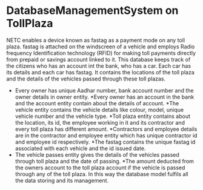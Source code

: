 # DatabaseManagementSystem on TollPlaza

NETC enables a device known as fastag as a payment mode on any toll plaza. fastag is attached on the windscreen of a vehicle and employs Radio frequency Identification technology (RFID) for making toll payments directly from prepaid or savings account linked to it.
This database keeps track of the citizens who has an account int the bank, who has a car. Each car has its details and each car has fastag. It contains the locations of the toll plaza and the details of the vehicles passed through these toll plazas.
* Every owner has unique Aadhar number, bank account number and the owner details in owner entity.
*Every owner has an account in the bank and the account entity contain about the details of account.
*The vehicle entity contains the vehicle details like colour, model, unique vehicle number and the vehicle type.
*Toll plaza entity contains about the location, its id, the employee working in it and its contractor and every toll plaza has different amount.
*Contractors and employee details are in the contractor and employee entity which has unique contractor id and employee id respectively.
*The fastag contains the unique fastag id associated with each vehicle and the id issued date.
* The vehicle passes entity gives the details of the vehicles passed through toll plaza and the date of passing.
*The amount deducted from the owners account to the toll plaza account if the vehicle is passed
through any of the toll plaza.
In this way the database model fulfils all the data storing and its management.


